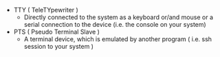 - TTY ( TeleTYpewriter )
  - Directly connected to the system as a keyboard or/and mouse or a serial
    connection to the device (i.e. the console on your system)
- PTS ( Pseudo Terminal Slave )
  - A terminal device, which is emulated by another program ( i.e. ssh session
    to your system )
